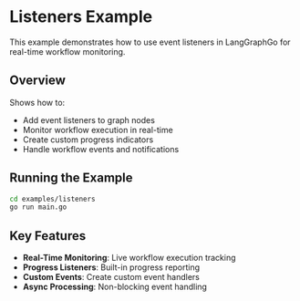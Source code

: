 # Listeners Example

This example demonstrates how to use event listeners in LangGraphGo for real-time workflow monitoring.

## Overview

Shows how to:
- Add event listeners to graph nodes
- Monitor workflow execution in real-time
- Create custom progress indicators
- Handle workflow events and notifications

## Running the Example

```bash
cd examples/listeners
go run main.go
```

## Key Features

- **Real-Time Monitoring**: Live workflow execution tracking
- **Progress Listeners**: Built-in progress reporting
- **Custom Events**: Create custom event handlers
- **Async Processing**: Non-blocking event handling